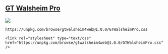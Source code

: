 ## [GT Walsheim Pro](https://www.grillitype.com/typefaces/gt-walsheim)
![](https://www.grillitype.com/api/storage/app/uploads/public/57f/c09/b58/57fc09b5894c9884512068.png)
```
https://unpkg.com/browse/gtwalsheim4web@1.0.0/GTWalsheimPro.css

<link rel="stylesheet" type="text/css" href="https://unpkg.com/browse/gtwalsheim4web@1.0.0/GTWalsheimPro.css" />

```
